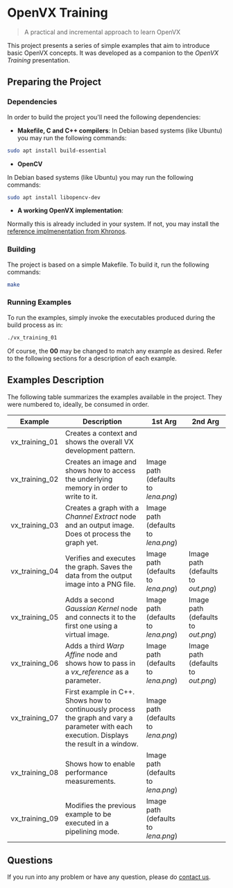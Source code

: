 # OpenVX Training
> A practical and incremental approach to learn OpenVX

This project presents a series of simple examples that aim to introduce basic OpenVX concepts. It was developed as a companion to the *OpenVX Training* presentation.

## Preparing the Project

### Dependencies

In order to build the project you'll need the following dependencies:

* **Makefile, C and C++ compilers**:
In Debian based systems (like Ubuntu) you may run the following commands:
```bash
sudo apt install build-essential
```

* **OpenCV**

In Debian based systems (like Ubuntu) you may run the following commands:
```bash
sudo apt install libopencv-dev
```

* **A working OpenVX implementation**: 

Normally this is already included in your system. If not, you may install the [reference implmenentation from Khronos](https://github.com/KhronosGroup/OpenVX-sample-impl).


### Building

The project is based on a simple Makefile. To build it, run the following commands:

```bash
make
```

### Running Examples

To run the examples, simply invoke the executables produced during the build process as in:
```bash
./vx_training_01
```

Of course, the **00** may be changed to match any example as desired. Refer to the following sections for a description of each example.

## Examples Description

The following table summarizes the examples available in the project. They were numbered to, ideally, be consumed in order.

| Example | Description | 1st Arg | 2nd Arg |
|---------|-------------|----------|----------|
| vx_training_01 | Creates a context and shows the overall VX development pattern. | | |
| vx_training_02 | Creates an image and shows how to access the underlying memory in order to write to it. | Image path (defaults to *lena.png*) | |
| vx_training_03 | Creates a graph with a *Channel Extract* node and an output image. Does ot process the graph yet. | Image path (defaults to *lena.png*) | |
| vx_training_04 | Verifies and executes the graph. Saves the data from the output image into a PNG file. | Image path (defaults to *lena.png*) | Image path (defaults to *out.png*)|
| vx_training_05 | Adds a second *Gaussian Kernel* node and connects it to the first one using a virtual image. | Image path (defaults to *lena.png*) | Image path (defaults to *out.png*)|
| vx_training_06 | Adds a third *Warp Affine* node and shows how to pass in a *vx_reference* as a parameter. | Image path (defaults to *lena.png*) | Image path (defaults to *out.png*)|
| vx_training_07 | First example in C++. Shows how to continuously process the graph and vary a parameter with each execution. Displays the result in a window. | Image path (defaults to *lena.png*) | |
| vx_training_08 | Shows how to enable performance measurements. | Image path (defaults to *lena.png*) | |
| vx_training_09 | Modifies the previous example to be executed in a pipelining mode. | Image path (defaults to *lena.png*) | |

## Questions

If you run into any problem or have any question, please do [contact us](mailto:support@ridgerun.com).






